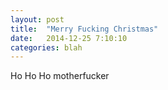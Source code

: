 ```yaml
---
layout: post
title:  "Merry Fucking Christmas"
date:   2014-12-25 7:10:10
categories: blah
---
```

Ho Ho Ho motherfucker
